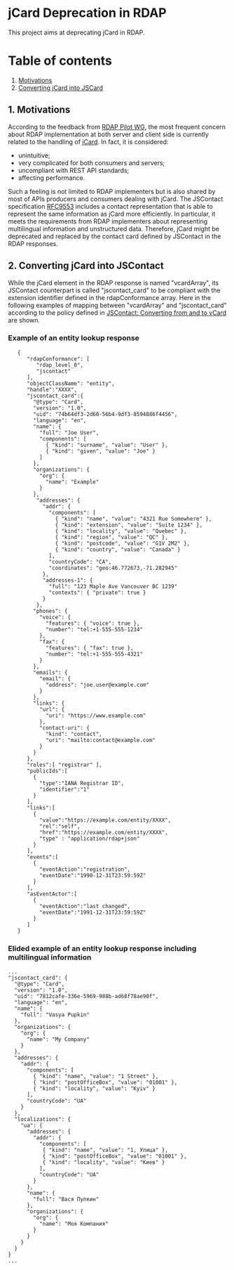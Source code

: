 # jCard Deprecation in RDAP

This project aims at deprecating jCard in RDAP.

# Table of contents
1. [Motivations](#motivations)
2. [Converting jCard into JSCard](#converting-jcard-into-jscontact)


<a name="motivations"></a>
## 1. Motivations

According to the feedback from [RDAP Pilot WG](https://www.icann.org/en/system/files/files/rdap-pilot-report-25apr19-en.pdf), the most frequent concern about RDAP implementation at both server and client side is currently related to the handling of [jCard](https://tools.ietf.org/html/rfc7095). In fact, it is considered:

*	unintuitive;
*	very complicated for both consumers and servers;
*	uncompliant with REST API standards;
*	affecting performance.

Such a feeling is not limited to RDAP implementers but is also shared by most of APIs producers and consumers dealing with jCard.
The JSContact specification [RFC9553](https://www.rfc-editor.org/rfc/rfc9553.html) includes a contact representation that is able to represent the same information as jCard more efficiently. In particular, it meets the requirements from RDAP implementers about representing multilingual information and unstructured data. Therefore, jCard might be deprecated and replaced by the contact card defined by JSContact in the RDAP responses.


<a name="converting-jcard-into-jscontact"></a>
## 2. Converting jCard into JSContact

While the jCard element in the RDAP response is named "vcardArray", its JSContact counterpart is called "jscontact_card" to be compliant with the extension identifier defined in the rdapConformance array. Here in the following examples of mapping between &quot;vcardArray&quot; and &quot;jscontact_card&quot; according to the policy defined in [JSContact: Converting from and to vCard](https://datatracker.ietf.org/doc/draft-ietf-calext-jscontact-vcard/) are shown.

### Example of an entity lookup response

```
   {
      "rdapConformance": [
         "rdap_level_0",
         "jscontact"
      ],
      "objectClassName": "entity",
      "handle":"XXXX",
      "jscontact_card":{
        "@type": "Card",
        "version": "1.0",
        "uid": "74b64df3-2d60-56b4-9df3-8594886f4456",
        "language": "en",
        "name": {
          "full": "Joe User",
          "components": [
            { "kind": "surname", "value": "User" },
            { "kind": "given", "value": "Joe" }
          ]
        },
        "organizations": {
          "org": {
            "name": "Example"
          }
        },
         "addresses": {
           "addr": {
             "components": [
               { "kind": "name", "value": "4321 Rue Somewhere" },
               { "kind": "extension", "value": "Suite 1234" },
               { "kind": "locality", "value": "Quebec" },
               { "kind": "region", "value": "QC" },
               { "kind": "postcode", "value": "G1V 2M2" },
               { "kind": "country", "value": "Canada" }
             ],
             "countryCode": "CA",
             "coordinates": "geo:46.772673,-71.282945"
           },
           "addresses-1": {
             "full": "123 Maple Ave Vancouver BC 1239"
             "contexts": { "private": true }
           }
         },
        "phones": {
          "voice": {
            "features": { "voice": true },
            "number": "tel:+1-555-555-1234"
          },
          "fax": {
            "features": { "fax": true },
            "number": "tel:+1-555-555-4321"
          }
        },
        "emails": {
          "email": {
            "address": "joe.user@example.com"
          }
        },
        "links": {
          "url": {
            "uri": "https://www.example.com"
          },
          "contact-uri": {
            "kind": "contact",
            "uri": "mailto:contact@example.com"
          }
        }
      },
      "roles":[ "registrar" ],
      "publicIds":[
        {
          "type":"IANA Registrar ID",
          "identifier":"1"
        }
      ],
      "links":[
        {
          "value":"https://example.com/entity/XXXX",
          "rel":"self",
          "href":"https://example.com/entity/XXXX",
          "type" : "application/rdap+json"
        }
      ],
      "events":[
        {
          "eventAction":"registration",
          "eventDate":"1990-12-31T23:59:59Z"
        }
      ],
      "asEventActor":[
        {
          "eventAction":"last changed",
          "eventDate":"1991-12-31T23:59:59Z"
        }
      ]
   }
```

### Elided example of an entity lookup response including multilingual information

```
...
"jscontact_card": {
  "@type": "Card",
  "version": "1.0",
  "uid": "7812cafe-336e-5969-988b-ad68f78ae90f",
  "language": "en",
  "name": {
    "full": "Vasya Pupkin"
  },
  "organizations": {
    "org": {
      "name": "My Company"
    }
  },
  "addresses": {
    "addr": {
      "components": [
        { "kind": "name", "value": "1 Street" },
        { "kind": "postOfficeBox", "value": "01001" },
        { "kind": "locality", "value": "Kyiv" }
      ],
      "countryCode": "UA"
    }
  },
  "localizations": {
    "ua": {
      "addresses": {
        "addr": {
          "components": [
           { "kind": "name", "value": "1, Улица" },
           { "kind": "postOfficeBox", "value": "01001" },
           { "kind": "locality", "value": "Киев" }
          ],
          "countryCode": "UA"
        }
      },
      "name": {
        "full": "Вася Пупкин"
      },
      "organizations": {
        "org": {
          "name": "Моя Компания"
        }
      }
    }
  }
}
...
```